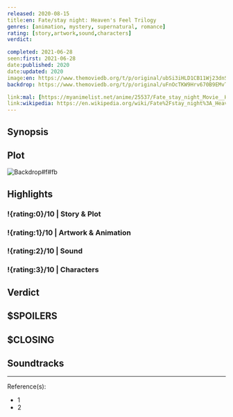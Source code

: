 ```yaml
---
released: 2020-08-15
title:en: Fate/stay night: Heaven's Feel Trilogy
genres: [animation, mystery, supernatural, romance]
rating: [story,artwork,sound,characters]
verdict:

completed: 2021-06-28
seen:first: 2021-06-28
date:published: 2020
date:updated: 2020
image:en: https://www.themoviedb.org/t/p/original/ubSi3iHLD1CB11Wj23dnSekfTaN.jpg
backdrop: https://www.themoviedb.org/t/p/original/uFnOcTKW9Hrv670B9EMvTfmDqJo.jpg

link:mal: [https://myanimelist.net/anime/25537/Fate_stay_night_Movie__Heavens_Feel_-_I_Presage_Flower, https://myanimelist.net/anime/33049/Fate_stay_night_Movie__Heavens_Feel_-_II_Lost_Butterfly, https://myanimelist.net/anime/33050/Fate_stay_night_Movie__Heavens_Feel_-_III_Spring_Song]
link:wikipedia: https://en.wikipedia.org/wiki/Fate%2Fstay_night%3A_Heaven%27s_Feel
---
```



## Synopsis

## Plot

![Backdrop#f#fb](https://www.themoviedb.org/t/p/original/4ZFQgzOObax1cTGRBmABxM73t6f.jpg "Source: TMDB")

## Highlights

### !{rating:0}/10 | Story & Plot

### !{rating:1}/10 | Artwork & Animation

### !{rating:2}/10 | Sound

### !{rating:3}/10 | Characters

## Verdict

## $SPOILERS

## $CLOSING

## Soundtracks

***
Reference(s):

- 1
- 2
